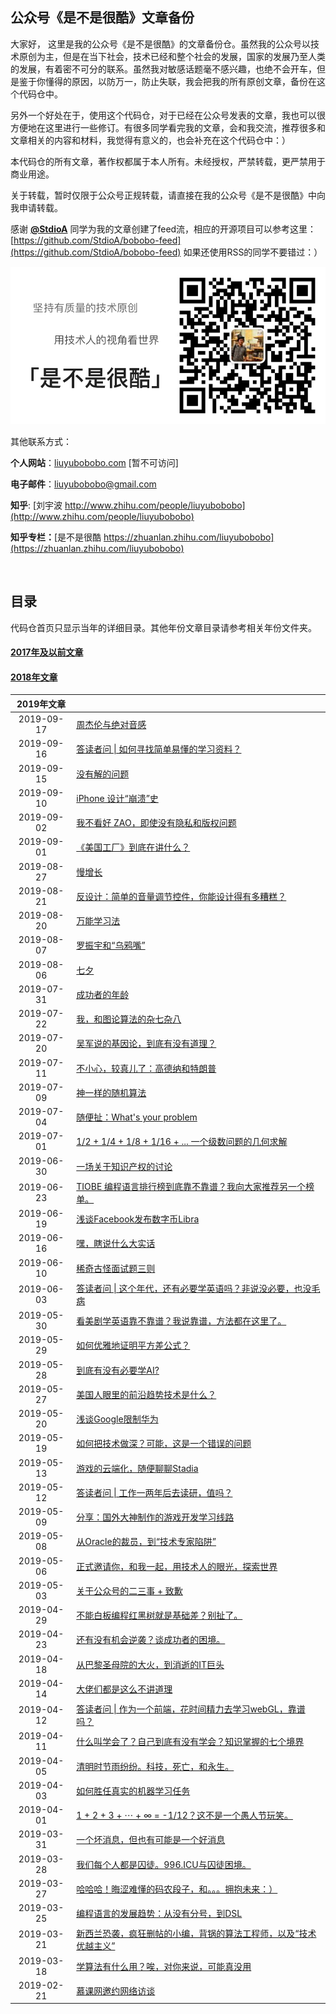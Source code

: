 ## 公众号《是不是很酷》文章备份

大家好， 这里是我的公众号《是不是很酷》的文章备份仓。虽然我的公众号以技术原创为主，但是在当下社会，技术已经和整个社会的发展，国家的发展乃至人类的发展，有着密不可分的联系。虽然我对敏感话题毫不感兴趣，也绝不会开车，但是鉴于你懂得的原因，以防万一，防止失联，我会把我的所有原创文章，备份在这个代码仓中。

另外一个好处在于，使用这个代码仓，对于已经在公众号发表的文章，我也可以很方便地在这里进行一些修订。有很多同学看完我的文章，会和我交流，推荐很多和文章相关的内容和材料，我觉得有意义的，也会补充在这个代码仓中：）

本代码仓的所有文章，著作权都属于本人所有。未经授权，严禁转载，更严禁用于商业用途。

关于转载，暂时仅限于公众号正规转载，请直接在我的公众号《是不是很酷》中向我申请转载。

感谢 [**@StdioA**](https://github.com/StdioA) 同学为我的文章创建了feed流，相应的开源项目可以参考这里：[https://github.com/StdioA/bobobo-feed](https://github.com/StdioA/bobobo-feed) 如果还使用RSS的同学不要错过：）

![qrcode](qrcode_banner.png)

其他联系方式：

**个人网站**：[liuyubobobo.com](http://liuyubobobo.com) [暂不可访问]

**电子邮件**：[liuyubobobo@gmail.com](mailto:liuyubobobo@gmail.com)

**知乎**: [刘宇波 http://www.zhihu.com/people/liuyubobobo](http://www.zhihu.com/people/liuyubobobo)

**知乎专栏：**[是不是很酷 https://zhuanlan.zhihu.com/liuyubobobo](https://zhuanlan.zhihu.com/liuyubobobo)

<br/>

## 目录

代码仓首页只显示当年的详细目录。其他年份文章目录请参考相关年份文件夹。

#### [**2017年及以前文章**](2017/) 

#### [**2018年文章**](2018/)

| 2019年文章 | |
|:---: | --- |
| 2019-09-17 | [周杰伦与绝对音感](2019/2019-09-17/) |
| 2019-09-16 | [答读者问 \| 如何寻找简单易懂的学习资料？](2019/2019-09-16/) |
| 2019-09-15 | [没有解的问题](2019/2019-09-15/) |
| 2019-09-10 | [iPhone 设计“崩溃”史](2019/2019-09-10/) |
| 2019-09-02 | [我不看好 ZAO，即使没有隐私和版权问题](2019/2019-09-02/) |
| 2019-09-01 | [《美国工厂》到底在讲什么？](2019/2019-09-01/) |
| 2019-08-27 | [慢增长](2019/2019-08-27/) |
| 2019-08-21 | [反设计：简单的音量调节控件，你能设计得有多糟糕？](2019/2019-08-21/) |
| 2019-08-20 | [万能学习法](2019/2019-08-20/) |
| 2019-08-07 | [罗振宇和“乌鸦嘴”](2019/2019-08-07/) |
| 2019-08-06 | [七夕](2019/2019-08-06/) |
| 2019-07-31 | [成功者的年龄](2019/2019-07-31/) |
| 2019-07-22 | [我，和图论算法的杂七杂八](2019/2019-07-22/) |
| 2019-07-20 | [吴军说的基因论，到底有没有道理？](2019/2019-07-20/) |
| 2019-07-11 | [不小心，较真儿了：高德纳和特朗普](2019/2019-07-11/) |
| 2019-07-09 | [神一样的随机算法](2019/2019-07-09/) |
| 2019-07-04 | [随便扯：What's your problem](2019/2019-07-04/) | 
| 2019-07-01 | [1/2 + 1/4 + 1/8 + 1/16 + ... 一个级数问题的几何求解](2019/2019-07-01/) |
| 2019-06-30 | [一场关于知识产权的讨论](2019/2019-06-30/) |
| 2019-06-23 | [TIOBE 编程语言排行榜到底靠不靠谱？我向大家推荐另一个榜单。](2019/2019-06-23/) |
| 2019-06-19 | [浅谈Facebook发布数字币Libra](2019/2019-06-19/) |
| 2019-06-16 | [嘿，瞎说什么大实话](2019/2019-06-16/) |
| 2019-06-10 | [稀奇古怪面试题三则](2019/2019-06-10/) |
| 2019-06-03 | [答读者问 \| 这个年代，还有必要学英语吗？非说没必要，也没毛病](2019/2019-06-03/) |
| 2019-05-30 | [看美剧学英语靠不靠谱？我说靠谱，方法都在这里了。](2019/2019-05-30/) |
| 2019-05-29 | [如何优雅地证明平方差公式？](2019/2019-05-29/) |
| 2019-05-28 | [到底有没有必要学AI?](2019/2019-05-28/) |
| 2019-05-27 | [美国人眼里的前沿趋势技术是什么？](2019/2019-05-27/) |
| 2019-05-20 | [浅谈Google限制华为](2019/2019-05-20/) |
| 2019-05-19 | [如何把技术做深？可能，这是一个错误的问题](2019/2019-05-19/) |
| 2019-05-13 | [游戏的云端化，随便聊聊Stadia](2019/2019-05-13/) |
| 2019-05-12 | [答读者问 \| 工作一两年后去读研，值吗？](2019/2019-05-12/) |
| 2019-05-09 | [分享：国外大神制作的游戏开发学习线路](2019/2019-05-09/) |
| 2019-05-08 | [从Oracle的裁员，到“技术专家陷阱”](2019/2019-05-08/) |
| 2019-05-06 | [正式邀请你，和我一起，用技术人的眼光，探索世界](2019/2019-05-06/) |
| 2019-05-03 | [关于公众号的二三事 + 致歉](2019/2019-05-03/) |
| 2019-04-29 | [不能白板编程红黑树就是基础差？别扯了。](2019/2019-04-29/) |
| 2019-04-23 | [还有没有机会逆袭？谈成功者的困境。](2019/2019-04-23/) |
| 2019-04-18 | [从巴黎圣母院的大火，到消逝的IT巨头](2019/2019-04-18/) |
| 2019-04-14 | [大佬们都是这么不讲道理](2019/2019-04-14/) |
| 2019-04-12 | [答读者问 \| 作为一个前端，花时间精力去学习webGL，靠谱吗？](2019/2019-04-12/) |
| 2019-04-11 | [什么叫学会了？自己到底有没有学会？知识掌握的七个境界](2019/2019-04-11/) |
| 2019-04-05 | [清明时节雨纷纷。科技，死亡，和永生。](2019/2019-04-05/) |
| 2019-04-03 | [如何胜任真实的机器学习任务](2019/2019-04-03/) |
| 2019-04-01 | [1 + 2 + 3 + ⋯ + ∞ = -1/12？这不是一个愚人节玩笑。](2019/2019-04-01/) |
| 2019-03-31 | [一个坏消息，但也有可能是一个好消息](2019/2019-03-31/) |
| 2019-03-28 | [我们每个人都是囚徒。996.ICU与囚徒困境。](2019/2019-03-28/) |
| 2019-03-27 | [哈哈哈！晦涩难懂的码农段子，和。。。拥抱未来：）](2019/2019-03-27/) |
| 2019-03-25 | [编程语言的发展趋势：从没有分号，到DSL](2019/2019-03-25/) |
| 2019-03-21 | [新西兰恐袭，疯狂删帖的小编，背锅的算法工程师，以及“技术优越主义”](2019/2019-03-21/) |
| 2019-03-18 | [学算法有什么用？唉，对你来说，可能真没用](2019/2019-03-18/) |
| 2019-02-21 | [慕课网邀约网络访谈](2019/2019-02-21/) |


